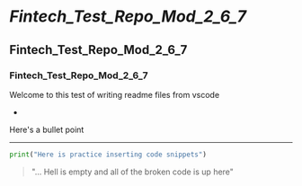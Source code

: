 # *Fintech_Test_Repo_Mod_2_6_7*

## Fintech_Test_Repo_Mod_2_6_7

### Fintech_Test_Repo_Mod_2_6_7

Welcome to this test of writing readme files from vscode

*
Here's a bullet point

---

```python
print("Here is practice inserting code snippets")
```


> "... Hell is empty and all of the broken code is up here"